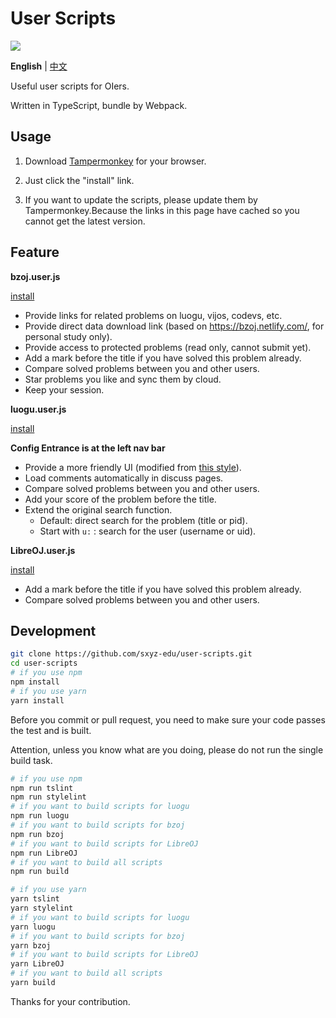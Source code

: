 # User Scripts

[![](https://travis-ci.com/sxyz-edu/user-scripts.svg?branch=master)](https://travis-ci.com/sxyz-edu/user-scripts)

**English** | [中文](./README-zh.md)

Useful user scripts for OIers.

Written in TypeScript, bundle by Webpack.

## Usage

1. Download [Tampermonkey](https://tampermonkey.net/) for your browser.

2. Just click the "install" link.

3. If you want to update the scripts, please update them by Tampermonkey.Because the links in this page have cached so you cannot get the latest version.

## Feature

**bzoj.user.js**

[install][bzoj-user-js]

- Provide links for related problems on luogu, vijos, codevs, etc.
- Provide direct data download link (based on <https://bzoj.netlify.com/>, for personal study only).
- Provide access to protected problems (read only, cannot submit yet).
- Add a mark before the title if you have solved this problem already.
- Compare solved problems between you and other users.
- Star problems you like and sync them by cloud.
- Keep your session.

**luogu.user.js**

[install][luogu-user-js]

**Config Entrance is at the left nav bar**

- Provide a more friendly UI (modified from [this style]).
- Load comments automatically in discuss pages.
- Compare solved problems between you and other users.
- Add your score of the problem before the title.
- Extend the original search function.
  - Default: direct search for the problem (title or pid).
  - Start with `u:` : search for the user (username or uid).

**LibreOJ.user.js**

[install][libreoj-user-js]

- Add a mark before the title if you have solved this problem already.
- Compare solved problems between you and other users.

## Development

```bash
git clone https://github.com/sxyz-edu/user-scripts.git
cd user-scripts
# if you use npm
npm install
# if you use yarn
yarn install
```

Before you commit or pull request, you need to make sure your code passes the test and is built.

Attention, unless you know what are you doing, please do not run the single build task.

```bash
# if you use npm
npm run tslint
npm run stylelint
# if you want to build scripts for luogu
npm run luogu
# if you want to build scripts for bzoj
npm run bzoj
# if you want to build scripts for LibreOJ
npm run LibreOJ
# if you want to build all scripts
npm run build

# if you use yarn
yarn tslint
yarn stylelint
# if you want to build scripts for luogu
yarn luogu
# if you want to build scripts for bzoj
yarn bzoj
# if you want to build scripts for LibreOJ
yarn LibreOJ
# if you want to build all scripts
yarn build
```

Thanks for your contribution.

[bzoj-user-js]: https://cdn.jsdelivr.net/gh/sxyz-edu/user-scripts/dist/bzoj.user.js
[luogu-user-js]: https://cdn.jsdelivr.net/gh/sxyz-edu/user-scripts/dist/luogu.user.js
[libreoj-user-js]: https://cdn.jsdelivr.net/gh/sxyz-edu/user-scripts/dist/LibreOJ.user.js
[this style]: https://userstyles.org/styles/166554/argon-design-luogu-argon-design
